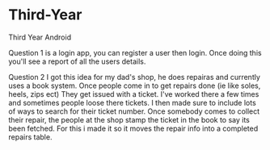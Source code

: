 # Third-Year
Third Year Android

Question 1 is a login app, you can register a user then login. Once doing this you'll see a
report of all the users details.

Question 2
I got this idea for my dad's shop, he does repairas and currently uses a book system. 
Once people come in to get repairs done (ie like soles, heels, zips ect)
They get issued with a ticket. I've worked there a few times and sometimes people loose there tickets.
I then made sure to include lots of ways to search for their ticket number.
Once somebody comes to collect their repair, the people at the shop stamp the ticket in the book
to say its been fetched.
For this i made it so it moves the repair info into a completed repairs table.
